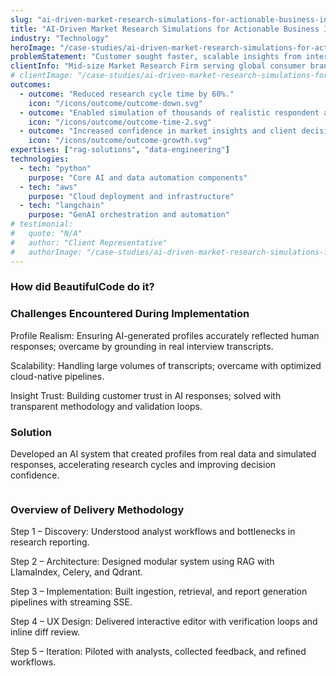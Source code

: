 ```yaml
---
slug: "ai-driven-market-research-simulations-for-actionable-business-insights"
title: "AI-Driven Market Research Simulations for Actionable Business Insights"
industry: "Technology"
heroImage: "/case-studies/ai-driven-market-research-simulations-for-actionable-business-insights/ai-driven-market-research-simulations-for-actionable-business-insights-1.svg"
problemStatement: "Customer sought faster, scalable insights from interview transcripts and real data to answer product choice, segmentation, and market expansion questions."
clientInfo: "Mid-size Market Research Firm serving global consumer brands.(ex: Google, Coke, Amazon)"
# clientImage: "/case-studies/ai-driven-market-research-simulations-for-actionable-business-insights/client-logo.svg"
outcomes:
  - outcome: "Reduced research cycle time by 60%."
    icon: "/icons/outcome/outcome-down.svg"
  - outcome: "Enabled simulation of thousands of realistic respondent answers in minutes."
    icon: "/icons/outcome/outcome-time-2.svg"
  - outcome: "Increased confidence in market insights and client decision-making."
    icon: "/icons/outcome/outcome-growth.svg"
expertises: ["rag-solutions", "data-engineering"]
technologies:
  - tech: "python"
    purpose: "Core AI and data automation components"
  - tech: "aws"
    purpose: "Cloud deployment and infrastructure"
  - tech: "langchain"
    purpose: "GenAI orchestration and automation"
# testimonial:
#   quote: "N/A"
#   author: "Client Representative"
#   authorImage: "/case-studies/ai-driven-market-research-simulations-for-actionable-business-insights/client-author.svg"
---
```


### How did BeautifulCode do it?

### Challenges Encountered During Implementation

Profile Realism: Ensuring AI-generated profiles accurately reflected human responses; overcame by grounding in real interview transcripts.

Scalability: Handling large volumes of transcripts; overcame with optimized cloud-native pipelines.

Insight Trust: Building customer trust in AI responses; solved with transparent methodology and validation loops.

### Solution

Developed an AI system that created profiles from real data and simulated responses, accelerating research cycles and improving decision confidence.

<figure>
  <img src="" alt="" />
  <figcaption>

  </figcaption>
</figure>

### Overview of Delivery Methodology

Step 1 – Discovery: Understood analyst workflows and bottlenecks in research reporting.

Step 2 – Architecture: Designed modular system using RAG with LlamaIndex, Celery, and Qdrant.

Step 3 – Implementation: Built ingestion, retrieval, and report generation pipelines with streaming SSE.

Step 4 – UX Design: Delivered interactive editor with verification loops and inline diff review.

Step 5 – Iteration: Piloted with analysts, collected feedback, and refined workflows.
